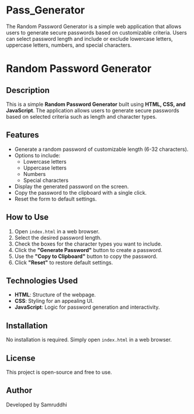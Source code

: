 # Pass_Generator
The Random Password Generator is a simple web application that allows users to generate secure passwords based on customizable criteria. Users can select password length and include or exclude lowercase letters, uppercase letters, numbers, and special characters. 
# Random Password Generator

## Description
This is a simple **Random Password Generator** built using **HTML, CSS, and JavaScript**. The application allows users to generate secure passwords based on selected criteria such as length and character types.

## Features
- Generate a random password of customizable length (6-32 characters).
- Options to include:
  - Lowercase letters
  - Uppercase letters
  - Numbers
  - Special characters
- Display the generated password on the screen.
- Copy the password to the clipboard with a single click.
- Reset the form to default settings.

## How to Use
1. Open `index.html` in a web browser.
2. Select the desired password length.
3. Check the boxes for the character types you want to include.
4. Click the **"Generate Password"** button to create a password.
5. Use the **"Copy to Clipboard"** button to copy the password.
6. Click **"Reset"** to restore default settings.

## Technologies Used
- **HTML**: Structure of the webpage.
- **CSS**: Styling for an appealing UI.
- **JavaScript**: Logic for password generation and interactivity.

## Installation
No installation is required. Simply open `index.html` in a web browser.

## License
This project is open-source and free to use.

## Author
Developed by Samruddhi

